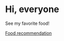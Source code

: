 <html>
<body>

<h1>Hi, everyone</h1>

  <p>See my favorite food!</p>
<p><a href="https://github.com/atifahnq/trial/blob/main/prep1.md">Food recommendation</a></p>

</body>
</html>
